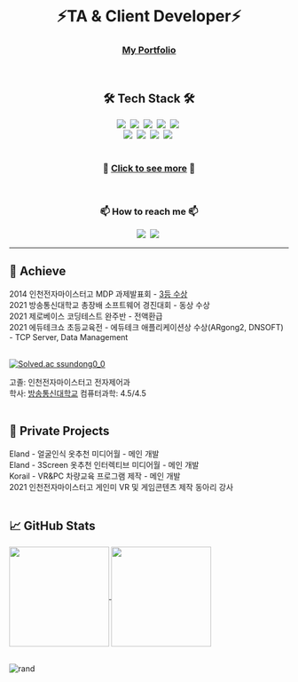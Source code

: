 <h1 align="center">⚡TA & Client Developer⚡</h1>

<h3 align="center"><a href="https://eugene-doobu.github.io/">My Portfolio</a></h3>
<br>

<h2 align="center">🛠 Tech Stack 🛠</h2>
<p align="center">
  <img src="https://img.shields.io/badge/Javascript-ffb13b?style=flat-square&logo=javascript&logoColor=white"/></a>&nbsp 
  <img src="https://img.shields.io/badge/Python-3766AB?style=flat-square&logo=Python&logoColor=white"/></a>&nbsp 
  <img src="https://img.shields.io/badge/C-A8B9CC?style=flat-square&logo=C&logoColor=white"/></a>&nbsp 
  <img src="https://img.shields.io/badge/CSharp-239120?style=flat-square&logo=c-sharp&logoColor=white"/></a>&nbsp 
  <img src="https://img.shields.io/badge/C++-00599C?style=flat-square&logo=C%2B%2B&&logoColor=white"/></a>&nbsp 
  <br>
  <img src="https://img.shields.io/badge/Unity-000000?style=flat-square&logo=unity&logoColor=white"/></a>&nbsp 
  <img src="https://img.shields.io/badge/ReactiveX-B7178C?style=flat-square&logo=reactivex&logoColor=white"/></a>&nbsp 
  <img src="https://img.shields.io/badge/OpenGL-5586A4?style=flat-square&logo=opengl&logoColor=white"/></a>&nbsp 
  <img src="https://img.shields.io/badge/Azure Cloud-0078D4?style=flat-square&logo=Microsoft Azure&logoColor=white"/></a>&nbsp 
  <br>
  <br>
</p>

<h3 align="center">🌱 <a href="./TechStack.md">Click to see more</a> 🌱</h3>
<br>

<h3 align="center"> 📫 How to reach me 📫 </h3>
<p align="center">
  <a href="https://doobudubu.tistory.com/"><img src="https://img.shields.io/badge/Tech%20Blog-11B48A?style=flat-square&logo=Vimeo&logoColor=white&link=https://doobudubu.tistory.com/"/></a>&nbsp
  <a href="https://www.youtube.com/channel/UCsvrVhm_WRjNVOtoRrk0-hA/"><img src="https://img.shields.io/badge/YouTube-FF0000?style=flat-square&logo=YouTube&logoColor=white&link=https://www.youtube.com/channel/UCsvrVhm_WRjNVOtoRrk0-hA/"/></a>&nbsp
</p>  
  


___
<h2>&#x1F6A9; Achieve</h2>
2014 인천전자마이스터고 MDP 과제발표회 - <a href="https://doobudubu.tistory.com/169?category=958833">3등 수상</a><br>
2021 방송통신대학교 총장배 소프트웨어 경진대회 - 동상 수상<br>
2021 제로베이스 코딩테스트 완주반 - 전액환급<br>
2021 에듀테크쇼 초등교육전 - 에듀테크 애플리케이션상 수상(ARgong2, DNSOFT) - TCP Server, Data Management<br>
<br>

[![Solved.ac ssundong0_0](http://mazassumnida.wtf/api/v2/generate_badge?boj=ssundong0_0)](https://solved.ac/ssundong0_0)

고졸: 인천전자마이스터고 전자제어과<br>
학사: <a href="./knou.md">방송통신대학교</a> 컴퓨터과학: 4.5/4.5
<br><br>

<h2>&#x1F3E3; Private Projects</h2>
Eland - 얼굴인식 옷추천 미디어월 - 메인 개발<br>
Eland - 3Screen 옷추천 인터렉티브 미디어월 - 메인 개발<br>
Korail - VR&PC 차량교육 프로그램 제작 - 메인 개발<br>
2021 인천전자마이스터고 게인미 VR 및 게임콘텐츠 제작 동아리 강사<br>
<br>

<h2>&#x1f4c8; GitHub Stats</h2>
<a href="https://github.com/eugene-doobu/eugene-doobu">
  <img align="center" height="180" src="https://github-readme-stats.vercel.app/api/top-langs/?username=eugene-doobu&title_color=ffffff&text_color=c9cacc&icon_color=2bbc8a&bg_color=90,2b5876,4e4376&layout=compact" />
</a>
<a href="https://github.com/eugene-doobu/eugene-doobu">
  <img align="center" height="180" src="https://github-readme-stats.vercel.app/api?username=eugene-doobu&show_icons=true&line_height=26&count_private=true&bg_color=90,2b5876,4e4376&title_color=fff&text_color=fff&icon_color=4ca1af"/>
</a>
<br><br>

![rand](https://rand-xyz.now.sh/api/hello)

